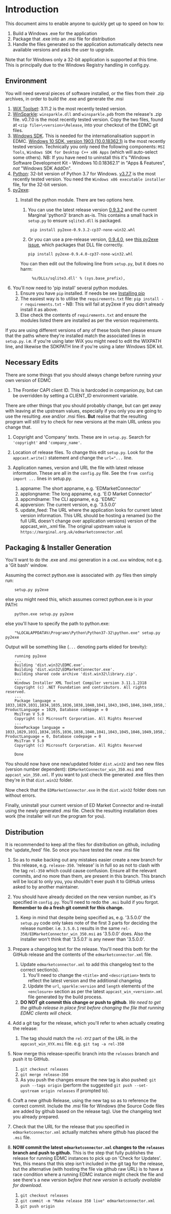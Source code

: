 Introduction
===
  This document aims to enable anyone to quickly get up to speed on how to:

1. Build a Windows .exe for the application
1. Package that .exe into an .msi file for distribution
1. Handle the files generated so the application automatically detects new available versions and asks the user to upgrade.

Note that for Windows only a 32-bit application is supported at this time.  This is principally due to the Windows Registry handling in config.py.

Environment
---
  You will need several pieces of software installed, or the files from their .zip archives, in order to build the .exe and generate the .msi

1. [WiX Toolset](https://wixtoolset.org/): 3.11.2 is the most recently tested version.
1. [WinSparkle](https://github.com/vslavik/winsparkle): `winsparkle.dll` and `winsparkle.pdb` from the release's .zip file.  v0.7.0 is the most recently tested version.  Copy the two files, found at `<zip file>\<version>\Release`, into your checkout of the EDMC git files.
1. [Windows SDK](https://developer.microsoft.com/en-US/windows/downloads/windows-10-sdk/).  This is needed for the internationalisation support in EDMC. [Windows 10 SDK, version 1903 (10.0.18362.1)](https://go.microsoft.com/fwlink/?linkid=2083338) is the most recently tested version.  Technically you only need the following components: `MSI Tools`, `Windows SDK for Desktop C++ x86 Apps` (which will auto-select some others).  NB: If you have need to uninstall this it's "Windows Software Development Kit - Windows 10.0.18362.1" in "Apps & Features", *not* "Windows SDK AddOn".
1. [Python](https://python.org): 32-bit version of Python 3.7 for Windows.  [v3.7.7](https://www.python.org/downloads/release/python-377/) is the most recently tested version.  You need the `Windows x86 executable installer` file, for the 32-bit version.
1. [py2exe](https://github.com/albertosottile/py2exe):
	1. Install the python module.  There are two options here.
		1. You can use the latest release version [0.9.3.2](https://github.com/albertosottile/py2exe/releases/tag/v0.9.3.2) and the current Marginal 'python3' branch as-is.  This contains a small hack in `setup.py` to ensure `sqlite3.dll` is packaged.

				pip install py2exe-0.9.3.2-cp37-none-win32.whl
		1.  Or you can use a pre-release version, [0.9.4.0](https://bintray.com/alby128/py2exe/download_file?file_path=py2exe-0.9.4.0-cp37-none-win32.whl), see [this py2exe issue](https://github.com/albertosottile/py2exe/issues/23#issuecomment-541359225), which packages that DLL file correctly.

				pip install py2exe-0.9.4.0-cp37-none-win32.whl
		You can then edit out the following line from `setup.py`, but it does no harm:

				%s/DLLs/sqlite3.dll' % (sys.base_prefix),

1. You'll now need to 'pip install' several python modules.
	1. Ensure you have `pip` installed. If needs be see [Installing pip](https://pip.pypa.io/en/stable/installing/)
	1. The easiest way is to utilise the `requirements.txt` file: `pip install -r requirements.txt` - NB: This will fail at py2exe if you didn't already install it as above.
	1. Else check the contents of `requirements.txt` and ensure the modules listed there are installed as per the version requirements.

If you are using different versions of any of these tools then please ensure that the paths where they're installed match the associated lines in `setup.py`.  i.e. if you're using later WiX you might need to edit the WIXPATH line, and likewise the SDKPATH line if you're using a later Windows SDK kit.

Necessary Edits
---
There are some things that you should always change before running your own version of EDMC
1. The Frontier CAPI client ID.  This is hardcoded in companion.py, but can be overridden by setting a CLIENT_ID environment variable.

There are other things that you should probably change, but can get away with leaving at the upstream values, especially if you only you are going to use the resulting .exe and/or .msi files. **But** realise that the resulting program will still try to check for new versions at the main URL unless you change that.

1. Copyright and 'Company' texts.  These are in `setup.py`. Search for `'copyright'` and `'company_name'`.

1. Location of release files. To change this edit `setup.py`.  Look for the `appcast.write()` statement and change the `url="...` line.

1. Application names, version and URL the file with latest release information.  These are all in the `config.py` file.  See the `from config import ...` lines in setup.py.
	1. appname: The short appname, e.g. 'EDMarketConnector'
	1. applongname: The long appname, e.g. 'E:D Market Connector'
	1. appcmdname: The CLI appname, e.g. 'EDMC'
	1. appversion: The current version, e.g. '3.5.0.0'
	1. update_feed: The URL where the application looks for current latest version information.  This URL should be hosting a renamed (so the full URL doesn't change over application versions) version of the appcast_win_<version>.xml file.  The original upstream value is `https://marginal.org.uk/edmarketconnector.xml`

Packaging & Installer Generation
---
You'll want to do the .exe and .msi generation in a `cmd.exe` window, not e.g. a 'Git bash' window.

Assuming the correct python.exe is associated with .py files then simply run:

		setup.py py2exe

else you might need this, which assumes correct python.exe is in your PATH:

		python.exe setup.py py2exe
	
else you'll have to specify the path to python.exe:

		"%LOCALAPPDATA%\Programs\Python\Python37-32\python.exe" setup.py py2exe

Output will be something like (`...` denoting parts elided for brevity):

		running py2exe
		...
		Building 'dist.win32\EDMC.exe'.
		Building 'dist.win32\EDMarketConnector.exe'.
		Building shared code archive 'dist.win32\library.zip'.
		...
		Windows Installer XML Toolset Compiler version 3.11.1.2318
		Copyright (c) .NET Foundation and contributors. All rights reserved.
		...
		Package language = 1033,1029,1031,1034,1035,1036,1038,1040,1041,1043,1045,1046,1049,1058,1062,2052,2070,2074,0, ProductLanguage = 1029, Database codepage = 0
		MsiTran V 5.0
		Copyright (c) Microsoft Corporation. All Rights Reserved
		...
		DonePackage language = 1033,1029,1031,1034,1035,1036,1038,1040,1041,1043,1045,1046,1049,1058,1062,2052,2070,2074,0, ProductLanguage = 0, Database codepage = 0
		MsiTran V 5.0
		Copyright (c) Microsoft Corporation. All Rights Reserved

		Done

You should now have one new/updated folder `dist.win32` and two new files (version number dependent): `EDMarketConnector_win_350.msi` and `appcast_win_350.xml`.  If you want to just check the generated .exe files then they're in that `dist.win32` folder.

Now check that the `EDMarketConnector.exe` in the `dist.win32` folder does run without errors.

Finally, uninstall your current version of ED Market Connector and re-install using the newly generated .msi file.  Check the resulting installation does work (the installer will run the program for you).

Distribution
---
It is recommended to keep all the files for distribution on github, including the 'update_feed' file.  So once you have tested the new .msi file 

1. So as to make backing out any mistakes easier create a new branch for this release, e.g. `release-350`.  'release' is in full so as not to clash with the tag `rel-350` which could cause confusion.  Ensure all the relevant commits, and no more than them, are present in this branch.  This branch will be local to only you, you shouldn't ever push it to GitHub unless asked to by another maintainer.

1. You should have already decided on the new version number, as it's specified in `config.py`.  You'll need to redo the `.msi` build if you forgot. **Remember to do a fresh git commit for this change.**
	1. Keep in mind that despite being specified as, e.g. '3.5.0.0' the `setup.py` code only takes note of the first 3 parts for deciding the release number.  i.e. `3.5.0.1` results in the same `rel-350/EDMarketConnector_win_350.msi` as '3.5.0.0' does.  Also the installer won't think that '3.5.0.1' is any newer than '3.5.0.0'.

1. Prepare a changelog text for the release.  You'll need this both for the GitHub release and the contents of the `edmarketconnector.xml` file.
	1. Update `edmarketconnector.xml` to add this changelog text to the correct section(s).
		1. You'll need to change the `<title>` and `<description>` texts to reflect the latest version and the additional changelog.
		1. Update the `url`, `sparkle:version` and `length` elements of the `<enclosure>` section as per the latest `appcast_win_<version>.xml` file generated by the build process.  
	1. **DO NOT git commit this change or push to github**.  *We need to get the github release in place first before changing the file that running EDMC clients will check.*

1. Add a git tag for the release, which you'll refer to when actually creating the release:
	1. The tag should match the `rel-XYZ` part of the URL in the `appcast_win_XYX.msi` file. e.g. `git tag -a rel-350`

1. Now merge this release-specific branch into the `releases` branch and push it to GitHub.
	1. `git checkout releases`
	1. `git merge release-350`
	1. As you push the changes ensure the new tag is also pushed: `git push --tags origin` (perform the suggested `git push --set-upstream origin releases` if prompted to).

1. Craft a new github Release, using the new tag so as to reference the correct commit.  Include the .msi file for Windows (the Source Code files are added by github based on the release tag).  Use the changelog text you already prepared.

1. Check that the URL for the release that you specified in `edmarketconnector.xml` actually matches where github has placed the `.msi` file.

1. **NOW commit the latest `edmarketconnector.xml` changes to the `releases` branch and push to github.**
This is the step that fully publishes the release for running EDMC instances to pick up on 'Check for Updates'.  Yes, this means that this step isn't included in the git tag for the release, but the alternative (with hosting the file via github raw URL) is to have a race condition where a running EDMC instance might check the file and see there's a new version *before that new version is actually available for download*.
	1. `git checkout releases`
	1. `git commit -m "Make release 350 live" edmarketconnector.xml`
	1. `git push origin`

